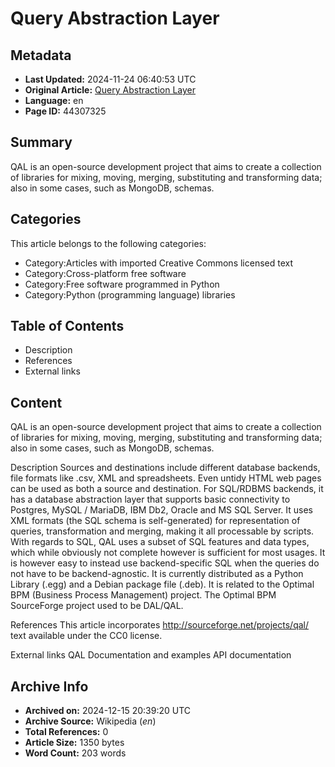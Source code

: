 # Query Abstraction Layer

## Metadata
- **Last Updated:** 2024-11-24 06:40:53 UTC
- **Original Article:** [Query Abstraction Layer](https://en.wikipedia.org/wiki/Query_Abstraction_Layer)
- **Language:** en
- **Page ID:** 44307325

## Summary
QAL is an open-source development project that aims to create a collection of libraries for mixing, moving, merging, substituting and transforming data; also in some cases, such as MongoDB, schemas.

## Categories
This article belongs to the following categories:

- Category:Articles with imported Creative Commons licensed text
- Category:Cross-platform free software
- Category:Free software programmed in Python
- Category:Python (programming language) libraries

## Table of Contents

- Description
- References
- External links

## Content

QAL is an open-source development project that aims to create a collection of libraries for mixing, moving, merging, substituting and transforming data; also in some cases, such as MongoDB, schemas.

Description
Sources and destinations include different database backends, file formats like .csv, XML and spreadsheets. Even untidy HTML web pages can be used as both a source and destination.
For SQL/RDBMS backends, it has a database abstraction layer that supports basic connectivity to Postgres, MySQL / MariaDB, IBM Db2, Oracle and MS SQL Server. It uses XML formats (the SQL schema is self-generated) for representation of queries, transformation and merging, making it all processable by scripts.
With regards to SQL, QAL uses a subset of SQL features and data types, which while obviously not complete however is sufficient for most usages. It is however easy to instead use backend-specific SQL when the queries do not have to be backend-agnostic.
It is currently distributed as a Python Library (.egg) and a Debian package file (.deb).
It is related to the Optimal BPM (Business Process Management) project. The Optimal BPM SourceForge project used to be DAL/QAL.

References
This article incorporates http://sourceforge.net/projects/qal/ text available under the CC0 license.

External links
QAL Documentation and examples
API documentation

## Archive Info
- **Archived on:** 2024-12-15 20:39:20 UTC
- **Archive Source:** Wikipedia (_en_)
- **Total References:** 0
- **Article Size:** 1350 bytes
- **Word Count:** 203 words
